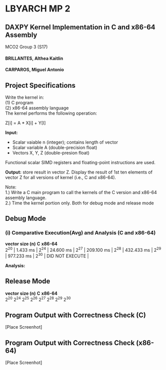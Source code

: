 # LBYARCH MP 2

## DAXPY Kernel Implementation in C and x86-64 Assembly

MCO2 Group 3 (S17)
<h4>BRILLANTES, Althea Kaitlin<h4>
<h4>CARPAROS, Miguel Antonio<h4>
    
## Project Specifications

Write the kernel in: <br>
(1) C program<br>
(2) x86-64 assembly language<br> 
The kernel performs the following operation:<br>

Z[i] = A * X[i] + Y[I]

**Input:**
- Scalar vaiable n (integer); contains length of vector
- Scalar variable A (double-precision float)
- Vectors X, Y, Z (double-presion float)

Functional scalar SIMD registers and floating-point instructions are used.

**Output:** store result in vector Z. Display the result of 1st ten elements of vector Z for all versions of kernel (i.e., C and x86-64).

Note: <br>
1.) Write a C main program to call the kernels of the C version and x86-64 assembly language.<br>
2.) Time the kernel portion only. Both for debug mode and release mode

## Debug Mode

### (i) Comparative Execution(Avg) and Analysis (C and x86-64)
**vector size (n)**    **C**    **x86-64**    
2<sup>20</sup> | 1.433 ms |
2<sup>24</sup> | 24.600 ms |
2<sup>27</sup> | 209.100 ms |
2<sup>28</sup> | 432.433 ms |
2<sup>29</sup> | 977.233 ms |
2<sup>30</sup> | DID NOT EXECUTE |

**Analysis:**

## Release Mode

**vector size (n)**    **C**    **x86-64**    
2<sup>20</sup>
2<sup>24</sup>
2<sup>25</sup>
2<sup>26</sup>
2<sup>27</sup>
2<sup>28</sup>
2<sup>29</sup>
2<sup>30</sup>


## Program Output with Correctness Check (C)
[Place Screenhot]

## Program Output with Correctness Check (x86-64)
[Place Screenhot]
